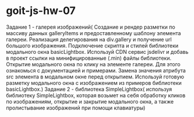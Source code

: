 # goit-js-hw-07

Задание 1 - галерея изображений( Создание и рендер разметки по массиву данных galleryItems и предоставленному шаблону элемента галереи. Реализация делегирования на div.gallery и получение url большого изображения. Подключение скрипта и стилей библиотеки модального окна basicLightbox. Используй CDN сервис jsdelivr и добавь в проект ссылки на минифицированные (.min) файлы библиотеки. Открытие модального окна по клику на элементе галереи. Для этого ознакомься с документацией и примерами. Замена значения атрибута src элемента  в модальном окне перед открытием. Используй готовую разметку модального окна с изображением из примеров библиотеки basicLightbox.) Задание 2 - библиотека SimpleLightbox( используя библиотеку SimpleLightbox, которая возьмет на себя обработку кликов по изображениям, открытие и закрытие модального окна, а также пролистывание изображений при помощи клавиатуры)